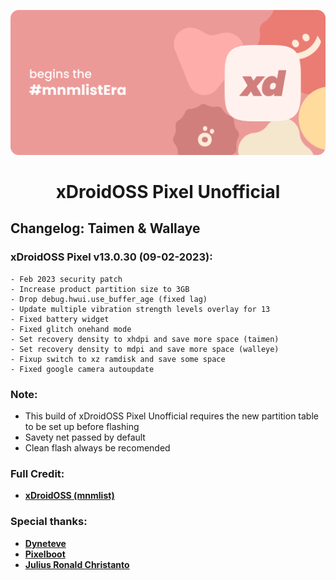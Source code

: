 ![banner](https://github.com/xDroidOSS-Pixel/Changelog/raw/main/banner.png)

<h1 align="center"> xDroidOSS Pixel Unofficial </h1> 

## Changelog: Taimen & Wallaye

### xDroidOSS Pixel v13.0.30 (09-02-2023):
```
- Feb 2023 security patch
- Increase product partition size to 3GB 
- Drop debug.hwui.use_buffer_age (fixed lag)
- Update multiple vibration strength levels overlay for 13
- Fixed battery widget
- Fixed glitch onehand mode
- Set recovery density to xhdpi and save more space (taimen)
- Set recovery density to mdpi and save more space (walleye)
- Fixup switch to xz ramdisk and save some space
- Fixed google camera autoupdate
```
### Note:
- This build of xDroidOSS Pixel Unofficial requires the new partition table to be set up before flashing
- Savety net passed by default
- Clean flash always be recomended

### Full Credit:
* [**xDroidOSS (mnmlist)**](https://github.com/xdroid-oss)

### Special thanks:
* [**Dyneteve**](https://github.com/Dyneteve)
* [**Pixelboot**](https://github.com/PixelBoot)
* [**Julius Ronald Christanto**](https://github.com/jrjmt)

